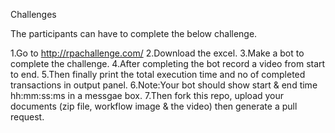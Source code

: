 Challenges

The participants can have to complete the below challenge.


1.Go to http://rpachallenge.com/
2.Download the excel. 
3.Make a bot to complete the challenge.
4.After completing the bot record a video from start to end. 
5.Then finally print the total execution time and no of completed transactions in output panel.
6.Note:Your bot should show start & end time hh:mm:ss:ms in a messgae box.
7.Then fork this repo, upload your documents (zip file, workflow image & the video) then generate a pull request.


